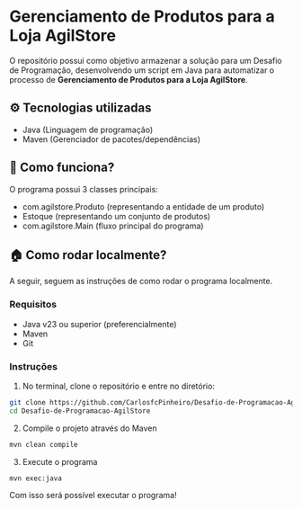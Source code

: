 # Gerenciamento de Produtos para a Loja AgilStore
O repositório possui como objetivo armazenar a solução para um Desafio de Programação, desenvolvendo um script em Java para automatizar o processo de **Gerenciamento de Produtos para a Loja AgilStore**.

## ⚙️ Tecnologias utilizadas
- Java (Linguagem de programação)
- Maven (Gerenciador de pacotes/dependências)

## 🔧 Como funciona?
O programa possui 3 classes principais:
- com.agilstore.Produto (representando a entidade de um produto)
- Estoque (representando um conjunto de produtos)
- com.agilstore.Main (fluxo principal do programa)

## 🏠 Como rodar localmente?
A seguir, seguem as instruções de como rodar o programa localmente.

### Requisitos
- Java v23 ou superior (preferencialmente)
- Maven
- Git

### Instruções
1. No terminal, clone o repositório e entre no diretório:
```bash
git clone https://github.com/CarlosfcPinheiro/Desafio-de-Programacao-AgilStore.git
cd Desafio-de-Programacao-AgilStore
```
2. Compile o projeto através do Maven
```bash
mvn clean compile
```
3. Execute o programa
```bash
mvn exec:java
```

Com isso será possível executar o programa!